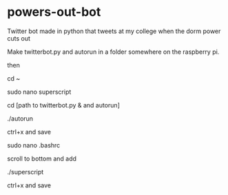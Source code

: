 # powers-out-bot
Twitter bot made in python that tweets at my college when the dorm power cuts out

Make twitterbot.py and autorun in a folder somewhere on the raspberry pi.

then 

cd ~

sudo nano superscript

  cd [path to twitterbot.py & and autorun]
  
  ./autorun
  
ctrl+x and save

sudo nano .bashrc

  scroll to bottom and add
  
  ./superscript
  
ctrl+x and save

